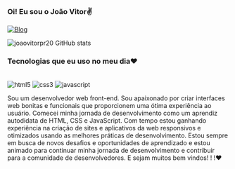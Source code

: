 ### Oi! Eu sou o João Vitor✌️

[![Blog](https://img.shields.io/badge/LinkedIn-0077B5?style=for-the-badge&logo=linkedin&logoColor=white/)](https://www.linkedin.com/feed/)

![joaovitorpr20 GitHub stats](https://github-readme-stats.vercel.app/api?username=joaovitorpr20&show_icons=true&theme=dark)

### Tecnologias que eu uso no meu dia❤️
<div style="display: inline_bloc"><br/>
<img align="center" alt="html5" src="https://img.shields.io/badge/HTML5-E34F26?style=for-the-badge&logo=html5&logoColor=white">
<img align="center" alt="css3" src="https://img.shields.io/badge/CSS3-1572B6?style=for-the-badge&logo=css3&logoColor=white">
<img align="center" alt="javascript" src="https://img.shields.io/badge/JavaScript-F7DF1E?style=for-the-badge&logo=javascript&logoColor=black">
</div>

Sou um desenvolvedor web front-end. Sou apaixonado por criar interfaces web bonitas e funcionais que proporcionem uma ótima experiência ao usuário. Comecei minha jornada de desenvolvimento como um aprendiz autodidata de HTML, CSS e JavaScript. Com tempo estou ganhando experiência na criação de sites e aplicativos da web responsivos e otimizados usando as melhores práticas de desenvolvimento. Estou sempre em busca de novos desafios e oportunidades de aprendizado e estou animado para continuar minha jornada de desenvolvimento e contribuir para a comunidade de desenvolvedores. E sejam muitos bem vindos! ! !❤️
